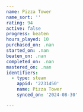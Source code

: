 ```yaml
---
name: Pizza Tower
name_sort: ''
rating: 94
active: false
progress: beaten
hours_played: 10
purchased_on: .nan
started_on: .nan
beaten_on: .nan
completed_on: .nan
mastered_on: .nan
identifiers:
  - type: steam
    appid: '2231450'
    name: Pizza Tower
    synced_on: '2024-08-30'

---
```

